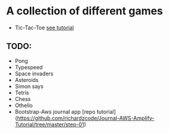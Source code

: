 # A collection of different games
 * Tic-Tac-Toe [see tutorial](https://reactjs.org/tutorial/tutorial.html#setup-option-2-local-development-environment)
 
## TODO:
 * Pong
 * Typespeed 
 * Space invaders
 * Asteroids
 * Simon says
 * Tetris
 * Chess
 * Othello
 * Bootstrap-Aws journal app [repo tutorial] (https://github.com/richardzcode/Journal-AWS-Amplify-Tutorial/tree/master/step-01)